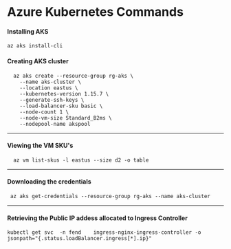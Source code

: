 # Azure Kubernetes Commands

#### Installing AKS 
```
az aks install-cli
```

#### Creating  AKS cluster
```
  az aks create --resource-group rg-aks \
    --name aks-cluster \
    --location eastus \
    --kubernetes-version 1.15.7 \
    --generate-ssh-keys \
    --load-balancer-sku basic \
    --node-count 1 \
    --node-vm-size Standard_B2ms \
    --nodepool-name akspool  
```

----

#### Viewing the VM SKU's

```
  az vm list-skus -l eastus --size d2 -o table
```

----

#### Downloading the credentials

```
 az aks get-credentials --resource-group rg-aks --name aks-cluster
```

----
#### Retrieving the Public IP addess allocated to Ingress Controller
 
```
kubectl get svc  -n fend    ingress-nginx-ingress-controller -o jsonpath="{.status.loadBalancer.ingress[*].ip}"
```

